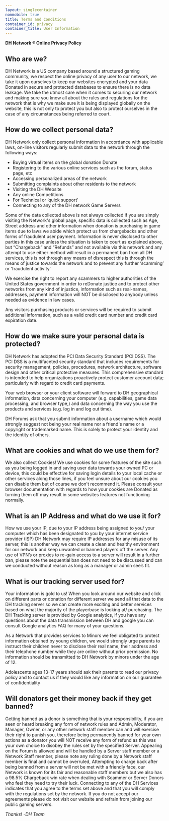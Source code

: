 ```yaml
---
layout: singlecontainer
nonmobile: true
title: Terms and Conditions
container_id: privacy
container_title: User Information
---
```

**DH Network ® Online Privacy Policy**

## Who are we?
DH Network is a US company based around a structured gaming community, we respect the online privacy of any user to our network, we take it upon ourselves to keep our websites encrypted and your data Donated in secure and protected databases to ensure there is no data leakage.
We take the utmost care when it comes to securing our network and making sure you know all about the rules and regulations for the network that is why we make sure it is being displayed globally on the website, this is not only to protect you but also to protect ourselves in the case of any circumstances being referred to court.


## How do we collect personal data?
DH Network only collect personal information in accordance with applicable laws, on-line visitors regularly submit data to the network through the following ways:
- Buying virtual items on the global donation Donate
- Registering to the various online services such as the forum, status page, etc
- Accessing personalized areas of the network
- Submitting complaints about other residents to the network
- Visiting the DH Website
- Any online Competitions
- For Technical or ‘quick support’
- Connecting to any of the DH network Game Servers

Some of the data collected above is not always collected if you are simply visiting the Network's global page, specific data is collected such as Age, Street address and other information when donation is purchasing in game items due to laws we abide which protect us from chargebacks and other forms of fraudulent user payment. Information is never disclosed to other parties in this case unless the situation is taken to court as explained above, but “Chargeback” and “Refunds” and not available via this network and any attempt to use either method will result in a permanent ban from all DH services, this is not through any means of disrespect this is through the means of justice towards the network and to prevent any further ‘scamming’ or ‘fraudulent activity’

We exercise the right to report any scammers to higher authorities of the United States government in order to reDonate justice and to protect other networks from any kind of injustice, information such as real-names, addresses, payment information will NOT be disclosed to anybody unless needed as evidence in law cases.

Any visitors purchasing products or services will be required to submit additional information, such as a valid credit card number and credit card expiration date.


## How do we make sure your personal data is protected?
DH Network has adopted the PCI Data Security Standard (PCI DSS). The PCI DSS is a multifaceted security standard that includes requirements for security management, policies, procedures, network architecture, software design and other critical protective measures. This comprehensive standard is intended to help organizations proactively protect customer account data; particularly with regard to credit card payments.

Your web browser or your client software will forward to DH geographical information, data concerning your computer (e.g. capabilities, game data processing, and browser type,) and data concerning the way you use the products and services (e.g. log in and log out time).

DH Forums ask that you submit information about a username which would strongly suggest not being your real name nor a friend's name or a copyright or trademarked name. This is solely to protect your identity and the identity of others.</p>

## What are cookies and what do we use them for?
We also collect Cookies! We use cookies for some features of the site such as you being logged in and saving user data towards your owned PC or device, this could be effective for saving login details to your local cache or other services along those lines, if you feel unsure about our cookies you can disable them but of course we don't recommend it. Please consult your browser documentation with regards to how your cookies are Donated as turning them off may result in some websites features not functioning normally.

## What is an IP Address and what do we use it for?
How we use your IP, due to your IP address being assigned to you/ your computer which has been designated to you by your internet service provider (ISP) DH Network may require IP addresses for any misuse of its server, this is another way we can create a clean and healthy environment for our network and keep unwanted or banned players off the server. Any use of VPN’s or proxies to re-gain access to a server will result in a further ban, please note the sequential ban does not need to be discussed and can we conducted without reason as long as a manager or admin see’s fit.

## What is our tracking server used for?
Your information is gold to us! When you look around our website and click on different parts or donation for different server we send all that data to the DH tracking server so we can create more exciting and better services based on what the majority of the playerbase is looking at/ purchasing. The DH Tracking server is provided by Google analytics, if you have any questions about the data transmission between DH and google you can consult Google analytics FAQ for many of your questions.

As a Network that provides services to Minors we feel obligated to protect information obtained by young children, we would strongly urge parents to instruct their children never to disclose their real name, their address and their telephone number while they are online without prior permission. No information should be transmitted to DH Network by minors under the age of 12.

Adolescents ages 13-17 years should ask their parents to read our privacy policy and to contact us if they would like any information on our guarantee of confidentiality
  
## Will donators get their money back if they get banned?
Getting banned as a donor is something that is your responsibility, if you are seen or heard breaking any form of network rules and Admin, Moderator, Manager, Owner, or any other network staff member can and will exercise their right to punish you, therefore being permanently banned for your own actions as a donator you will NOT receive any form of refund as this was your own choice to disobey the rules set by the specified Server. Appealing on the Forum is allowed and will be handled by a Server staff member or a Network Staff member, please note any ruling done by a Network staff member is final and cannot be overruled,
Attempting to charge back after being banned from a server will not be met with a friendly face, our Network is known for its fair and reasonable staff members but we also has a 98.5% Chargeback win rate when dealing with Scammer or Server Donors who feel they need to try their luck.
Connecting to any of the DH Services indicates that you agree to the terms set above and that you will comply with the regulations set by the network. If you do not accept our agreements please do not visit our website and refrain from joining our public gaming servers.

*Thanks! -DH Team*

